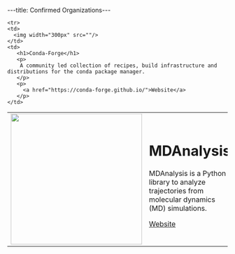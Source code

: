 ---title: Confirmed Organizations---<table>
    <tr>
    <td>
      <img width="300px" src=""/>
    </td>
    <td>
       <h1>MDAnalysis</h1>
       <p>
        MDAnalysis is a Python library to analyze trajectories from molecular dynamics (MD) simulations.
       </p>
       <p>
         <a href="https://www.mdanalysis.org/">Website</a>
       </p>
    </td>
  </tr>
    

    <tr>
    <td>
      <img width="300px" src=""/>
    </td>
    <td>
       <h1>Conda-Forge</h1>
       <p>
        A community led collection of recipes, build infrastructure and distributions for the conda package manager.
       </p>
       <p>
         <a href="https://conda-forge.github.io/">Website</a>
       </p>
    </td>
  </tr>
    </table>